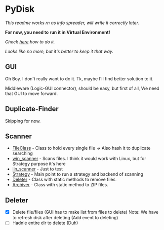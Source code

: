 # PyDisk

*This readme works rn as info spreader, will write it correctly later.*

**For now, you need to run it in Virtual Environment!**

*Check [here](https://stackoverflow.com/questions/714063/importing-modules-from-parent-folder/50194143#50194143) how to do it.*

*Looks like no more, but it's better to keep it that way.*

## GUI

Oh Boy. I don't really want to do it. Tk, maybe I'll find better solution to it.

Middleware (Logic-GUI connector), should be easy, but first of all, We need that GUI to move forward.

## Duplicate-Finder

Skipping for now.

## Scanner

- [FileClass](PyDisk/DataClasses/fileClass.py) - Class to hold every single file -> Also hash it to duplicate searching
- [win_scanner](PyDisk/Scanner/OSScanners/win_scanner.py) - Scans files. I think it would work with Linux, but for Strategy purpose it's here
- [lin_scanner](PyDisk/Scanner/OSScanners/lin_scanner.py) - Just to test
- [Strategy](PyDisk/Scanner/Strategy.py) - Main point to run a strategy and backend of scanning
- [Deleter](PyDisk/Deleter/Deleter.py) - Class with static methods to remove files.
- [Archiver](Pydisk/Archiver/Archiver.py) - Class with static method to ZIP files.

## Deleter

- [x] Delete file/files (GUI has to make list from files to delete) Note: We have to refresh disk after deleting (Add event to deleting)
- [ ] Hadnle entire dir to delete (Duh)
